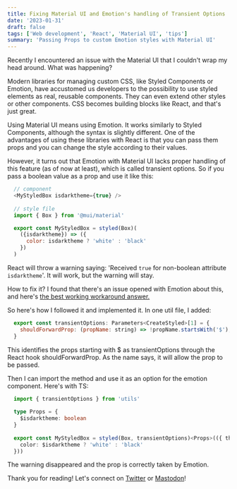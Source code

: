 ```yaml
---
title: Fixing Material UI and Emotion's handling of Transient Options
date: '2023-01-31'
draft: false
tags: ['Web development', 'React', 'Material UI', 'tips']
summary: 'Passing Props to custom Emotion styles with Material UI'
---
```


Recently I encountered an issue with the Material UI that I couldn't wrap my head around. What was happening?

Modern libraries for managing custom CSS, like Styled Components or Emotion, have accustomed us developers to the possibility to use styled elements as real, reusable components. They can even extend other styles or other components. CSS becomes building blocks like React, and that's just great.

Using Material UI means using Emotion. It works similarly to Styled Components, although the syntax is slightly different. One of the advantages of using these libraries with React is that you can pass them props and you can change the style according to their values.

However, it turns out that Emotion with Material UI lacks proper handling of this feature (as of now at least), which is called transient options. So if you pass a boolean value as a prop and use it like this:

```js
  // component
  <MyStyledBox isdarktheme={true} />
  
  // style file
  import { Box } from '@mui/material'

  export const MyStyledBox = styled(Box)(
    ({isdarktheme}) => ({
      color: isdarktheme ? 'white' : 'black'
    })
  )
```

React will throw a warning saying: 'Received `true` for non-boolean attribute `isdarktheme`'. It will work, but the warning will stay.

How to fix it? I found that there's an issue opened with Emotion about this, and here's [the best working workaround answer.](https://github.com/emotion-js/emotion/issues/2193#issuecomment-766173118)

So here's how I followed it and implemented it. In one util file, I added:

```javascript
  export const transientOptions: Parameters<CreateStyled>[1] = {
    shouldForwardProp: (propName: string) => !propName.startsWith('$'),
  }
```

This identifies the props starting with $ as transientOptions through the React hook shouldForwardProp. As the name says, it will allow the prop to be passed.

Then I can import the method and use it as an option for the emotion component. Here's with TS:

```typescript
  import { transientOptions } from 'utils'
  
  type Props = {
    $isdarktheme: boolean
  }
  
  export const MyStyledBox = styled(Box, transientOptions)<Props>(({ theme, $isdarktheme }) => ({
    color: $isdarktheme ? 'white' : 'black'
  }))
```

The warning disappeared and the prop is correctly taken by Emotion.

Thank you for reading! Let's connect on [Twitter](https://twitter.com/AlexBuaiscia) or [Mastodon](@alex_@uiuxdev.social)!
